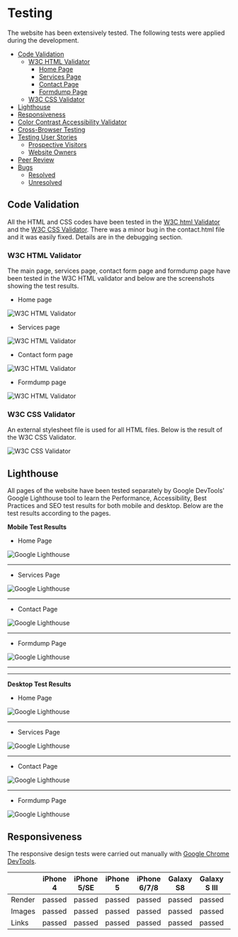 # Testing

  The website has been extensively tested. The following tests were applied during the development.

- [Code Validation](#code-validation)
    * [W3C HTML Validator](#w3c-html-validator) 
        + [Home Page](#home-page)
        + [Services Page](#services-page)
        + [Contact Page](#contact-page)
        + [Formdump Page](#formdump-page)
    * [W3C CSS Validator](#w3c-css-validator)
- [Lighthouse](#lighthouse)
- [Responsiveness](#responsiveness)
- [Color Contrast Accessibility Validator](#color-contrast-accessibility-validator)
- [Cross-Browser Testing](#cross-browser-testing)
- [Testing User Stories](#testing-user-stories)
    * [Prospective Visitors](#prospective-visitors)
    * [Website Owners](#website-owners)
- [Peer Review](#peer-review)
- [Bugs](#bugs)
    * [Resolved](#resolved)
    * [Unresolved](#unresolved)

## Code Validation

All the HTML and CSS codes have been tested in the [W3C html Validator](https://validator.w3.org/) and the [W3C CSS Validator](https://jigsaw.w3.org/css-validator/). There was a minor bug in the contact.html file and it was easily fixed. Details are in the debugging section.

### W3C HTML Validator

The main page, services page, contact form page and formdump page have been tested in the W3C HTML validator and below are the screenshots showing the test results.

* Home page

![W3C HTML Validator](assets/images/code_validations/index.html_validation.png)

* Services page

![W3C HTML Validator](assets/images/code_validations/services.html_validation.png)

* Contact form page

![W3C HTML Validator](assets/images/code_validations/contact.html_validation.png)

* Formdump page

![W3C HTML Validator](assets/images/code_validations/formdump.html_validation.png)

### W3C CSS Validator

An external stylesheet file is used for all HTML files. Below is the result of the W3C CSS Validator.

![W3C CSS Validator](assets/images/code_validations/css_validation.png)

## Lighthouse

All pages of the website have been tested separately by Google DevTools' Google Lighthouse tool to learn the Performance, Accessibility, Best Practices and SEO test results for both mobile and desktop. Below are the test results according to the pages.

**Mobile Test Results**

* Home Page

![Google Lighthouse](assets/images/lighthouse_test/lighthouse_main_page_mobile.png)

---

* Services Page

![Google Lighthouse](assets/images/lighthouse_test/lighthouse_services_page_mobile.png)

---

* Contact Page

![Google Lighthouse](assets/images/lighthouse_test/lighthouse_contact_page_mobile.png)

---

* Formdump Page

![Google Lighthouse](assets/images/lighthouse_test/lighthouse_formdump_page_mobile.png)

---
---

**Desktop Test Results**

* Home Page

![Google Lighthouse](assets/images/lighthouse_test/lighthouse_main_page_desktop.png)

---

* Services Page

![Google Lighthouse](assets/images/lighthouse_test/lighthouse_services_page_desktop.png)

---

* Contact Page

![Google Lighthouse](assets/images/lighthouse_test/lighthouse_contact_page_desktop.png)

---

* Formdump Page

![Google Lighthouse](assets/images/lighthouse_test/lighthouse_formdump_page_desktop.png)

## Responsiveness

The responsive design tests were carried out manually with [Google Chrome DevTools](https://developer.chrome.com/docs/devtools/).

|        | iPhone 4 | iPhone 5/SE | iPhone 5 | iPhone 6/7/8 | Galaxy S8 | Galaxy S III | Galaxy S9+ | Lumia 520 |
|--------|----------|-------------|----------|--------------|-----------|--------------|------------|-----------|
| Render | passed   | passed      | passed   | passed       | passed    | passed       | passed     |passed     |
| Images | passed   | passed      | passed   | passed       | passed    | passed       | passed     |passed     |
| Links  | passed   | passed      | passed   | passed       | passed    | passed       | passed     |passed     |
